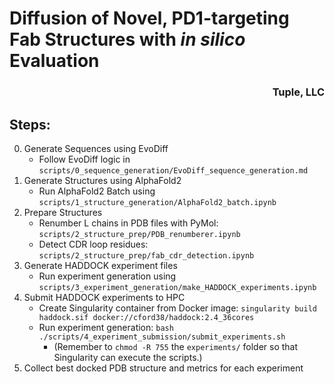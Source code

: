 # Diffusion of Novel, PD1-targeting Fab Structures with _in silico_ Evaluation

<h3 align="right">Tuple, LLC</h3>

## Steps:
0. Generate Sequences using EvoDiff
    - Follow EvoDiff logic in `scripts/0_sequence_generation/EvoDiff_sequence_generation.md`
1. Generate Structures using AlphaFold2
    - Run AlphaFold2 Batch using `scripts/1_structure_generation/AlphaFold2_batch.ipynb`
2. Prepare Structures
    - Renumber L chains in PDB files with PyMol: `scripts/2_structure_prep/PDB_renumberer.ipynb`
    - Detect CDR loop residues: `scripts/2_structure_prep/fab_cdr_detection.ipynb`
3. Generate HADDOCK experiment files
    - Run experiment generation using `scripts/3_experiment_generation/make_HADDOCK_experiments.ipynb`
4. Submit HADDOCK experiments to HPC
    - Create Singularity container from Docker image: `singularity build haddock.sif docker://cford38/haddock:2.4_36cores`
    - Run experiment generation: `bash ./scripts/4_experiment_submission/submit_experiments.sh`
        - (Remember to `chmod -R 755` the `experiments/` folder so that Singularity can execute the scripts.)
5. Collect best docked PDB structure and metrics for each experiment
